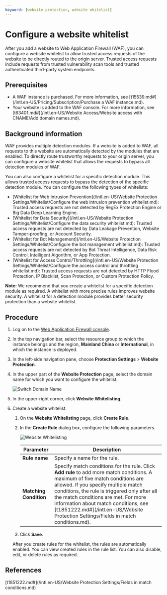 ```yaml
---
keyword: [website protection, website whitelist]
---
```


# Configure a website whitelist

After you add a website to Web Application Firewall \(WAF\), you can configure a website whitelist to allow trusted access requests of the website to be directly routed to the origin server. Trusted access requests include requests from trusted vulnerability scan tools and trusted authenticated third-party system endpoints.

## Prerequisites

-   A WAF instance is purchased. For more information, see [t15539.md\#](/intl.en-US/Pricing/Subscription/Purchase a WAF instance.md).
-   Your website is added to the WAF console. For more information, see [t63401.md\#](/intl.en-US/Website Access/Website access with CNAME/Add domain names.md).

## Background information

WAF provides multiple detection modules. If a website is added to WAF, all requests to this website are automatically detected by the modules that are enabled. To directly route trustworthy requests to your origin server, you can configure a website whitelist that allows the requests to bypass all detection modules of WAF.

You can also configure a whitelist for a specific detection module. This allows trusted access requests to bypass the detection of the specific detection module. You can configure the following types of whitelists:

-   [Whitelist for Web Intrusion Prevention](/intl.en-US/Website Protection Settings/Whitelist/Configure the web intrusion prevention whitelist.md): Trusted access requests are not detected by RegEx Protection Engine or Big Data Deep Learning Engine.
-   [Whitelist for Data Security](/intl.en-US/Website Protection Settings/Whitelist/Configure the data security whitelist.md): Trusted access requests are not detected by Data Leakage Prevention, Website Tamper-proofing, or Account Security.
-   [Whitelist for Bot Management](/intl.en-US/Website Protection Settings/Whitelist/Configure the bot management whitelist.md): Trusted access requests are not detected by Bot Threat Intelligence, Data Risk Control, Intelligent Algorithm, or App Protection.
-   [Whitelist for Access Control/Throttling](/intl.en-US/Website Protection Settings/Whitelist/Configure the access control and throttling whitelist.md): Trusted access requests are not detected by HTTP Flood Protection, IP Blacklist, Scan Protection, or Custom Protection Policy.

**Note:** We recommend that you create a whitelist for a specific detection module as required. A whitelist with more precise rules improves website security. A whitelist for a detection module provides better security protection than a website whitelist.

## Procedure

1.  Log on to the [Web Application Firewall console](https://yundun.console.aliyun.com/?p=waf).

2.  In the top navigation bar, select the resource group to which the instance belongs and the region, **Mainland China** or **International**, in which the instance is deployed.

3.  In the left-side navigation pane, choose **Protection Settings** \> **Website Protection**.

4.  In the upper part of the **Website Protection** page, select the domain name for which you want to configure the whitelist.

    ![Switch Domain Name](https://static-aliyun-doc.oss-cn-hangzhou.aliyuncs.com/assets/img/en-US/8038549951/p77231.png)

5.  In the upper-right corner, click **Website Whitelisting**.

6.  Create a website whitelist.

    1.  On the **Website Whitelisting** page, click **Create Rule**.

    2.  In the **Create Rule** dialog box, configure the following parameters.

        ![Website Whitelisting](https://static-aliyun-doc.oss-cn-hangzhou.aliyuncs.com/assets/img/en-US/5412523061/p74249.png)

        |Parameter|Description|
        |---------|-----------|
        |**Rule name**|Specify a name for the rule.|
        |**Matching Condition**|Specify match conditions for the rule. Click **Add rule** to add more match conditions. A maximum of five match conditions are allowed. If you specify multiple match conditions, the rule is triggered only after all the match conditions are met. For more information about match conditions, see [t1851222.md\#](/intl.en-US/Website Protection Settings/Fields in match conditions.md). |

    3.  Click **Save**.

    After you create rules for the whitelist, the rules are automatically enabled. You can view created rules in the rule list. You can also disable, edit, or delete rules as required.


## References

[t1851222.md\#](/intl.en-US/Website Protection Settings/Fields in match conditions.md)

